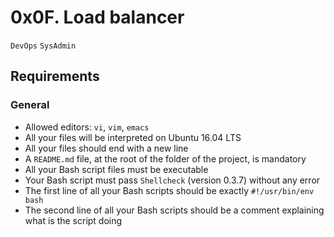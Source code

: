 # 0x0F. Load balancer
`DevOps` `SysAdmin`

## Requirements
### General

   - Allowed editors: `vi`, `vim`, `emacs`
   - All your files will be interpreted on Ubuntu 16.04 LTS
   - All your files should end with a new line
   - A `README.md` file, at the root of the folder of the project, is mandatory
   - All your Bash script files must be executable
   - Your Bash script must pass `Shellcheck` (version 0.3.7) without any error
   - The first line of all your Bash scripts should be exactly `#!/usr/bin/env bash`
   - The second line of all your Bash scripts should be a comment explaining what is the script doing

